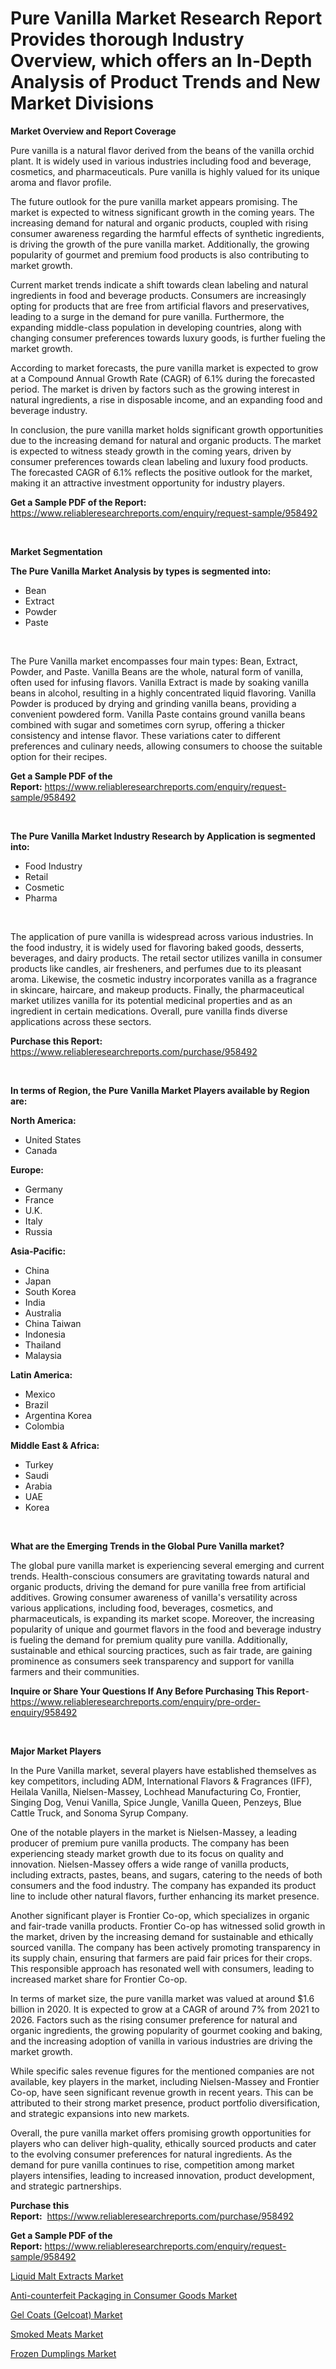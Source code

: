 <p><h1>Pure Vanilla Market Research Report Provides thorough Industry Overview, which offers an In-Depth Analysis of Product Trends and New Market Divisions</h1></p><p><strong>Market Overview and Report Coverage</strong></p>
<p><p>Pure vanilla is a natural flavor derived from the beans of the vanilla orchid plant. It is widely used in various industries including food and beverage, cosmetics, and pharmaceuticals. Pure vanilla is highly valued for its unique aroma and flavor profile.</p><p>The future outlook for the pure vanilla market appears promising. The market is expected to witness significant growth in the coming years. The increasing demand for natural and organic products, coupled with rising consumer awareness regarding the harmful effects of synthetic ingredients, is driving the growth of the pure vanilla market. Additionally, the growing popularity of gourmet and premium food products is also contributing to market growth.</p><p>Current market trends indicate a shift towards clean labeling and natural ingredients in food and beverage products. Consumers are increasingly opting for products that are free from artificial flavors and preservatives, leading to a surge in the demand for pure vanilla. Furthermore, the expanding middle-class population in developing countries, along with changing consumer preferences towards luxury goods, is further fueling the market growth.</p><p>According to market forecasts, the pure vanilla market is expected to grow at a Compound Annual Growth Rate (CAGR) of 6.1% during the forecasted period. The market is driven by factors such as the growing interest in natural ingredients, a rise in disposable income, and an expanding food and beverage industry.</p><p>In conclusion, the pure vanilla market holds significant growth opportunities due to the increasing demand for natural and organic products. The market is expected to witness steady growth in the coming years, driven by consumer preferences towards clean labeling and luxury food products. The forecasted CAGR of 6.1% reflects the positive outlook for the market, making it an attractive investment opportunity for industry players.</p></p>
<p><strong>Get a Sample PDF of the Report:</strong> <a href="https://www.reliableresearchreports.com/enquiry/request-sample/958492">https://www.reliableresearchreports.com/enquiry/request-sample/958492</a></p>
<p>&nbsp;</p>
<p><strong>Market Segmentation</strong></p>
<p><strong>The Pure Vanilla Market Analysis by types is segmented into:</strong></p>
<p><ul><li>Bean</li><li>Extract</li><li>Powder</li><li>Paste</li></ul></p>
<p>&nbsp;</p>
<p><p>The Pure Vanilla market encompasses four main types: Bean, Extract, Powder, and Paste. Vanilla Beans are the whole, natural form of vanilla, often used for infusing flavors. Vanilla Extract is made by soaking vanilla beans in alcohol, resulting in a highly concentrated liquid flavoring. Vanilla Powder is produced by drying and grinding vanilla beans, providing a convenient powdered form. Vanilla Paste contains ground vanilla beans combined with sugar and sometimes corn syrup, offering a thicker consistency and intense flavor. These variations cater to different preferences and culinary needs, allowing consumers to choose the suitable option for their recipes.</p></p>
<p><strong>Get a Sample PDF of the Report:</strong>&nbsp;<a href="https://www.reliableresearchreports.com/enquiry/request-sample/958492">https://www.reliableresearchreports.com/enquiry/request-sample/958492</a></p>
<p>&nbsp;</p>
<p><strong>The Pure Vanilla Market Industry Research by Application is segmented into:</strong></p>
<p><ul><li>Food Industry</li><li>Retail</li><li>Cosmetic</li><li>Pharma</li></ul></p>
<p>&nbsp;</p>
<p><p>The application of pure vanilla is widespread across various industries. In the food industry, it is widely used for flavoring baked goods, desserts, beverages, and dairy products. The retail sector utilizes vanilla in consumer products like candles, air fresheners, and perfumes due to its pleasant aroma. Likewise, the cosmetic industry incorporates vanilla as a fragrance in skincare, haircare, and makeup products. Finally, the pharmaceutical market utilizes vanilla for its potential medicinal properties and as an ingredient in certain medications. Overall, pure vanilla finds diverse applications across these sectors.</p></p>
<p><strong>Purchase this Report:</strong>&nbsp; <a href="https://www.reliableresearchreports.com/purchase/958492">https://www.reliableresearchreports.com/purchase/958492</a></p>
<p>&nbsp;</p>
<p><strong>In terms of Region, the Pure Vanilla Market Players available by Region are:</strong></p>
<p>
    <p> <strong> North America: </strong>
        <ul>
            <li>United States</li>
            <li>Canada</li>
        </ul>
        </p> 
    <p> <strong> Europe: </strong>
        <ul>
            <li>Germany</li>
            <li>France</li>
            <li>U.K.</li>
            <li>Italy</li>
            <li>Russia</li>
        </ul>
        </p> 
    <p> <strong> Asia-Pacific: </strong>
        <ul>
            <li>China</li>
            <li>Japan</li>
            <li>South Korea</li>
            <li>India</li>
            <li>Australia</li>
            <li>China Taiwan</li>
            <li>Indonesia</li>
            <li>Thailand</li>
            <li>Malaysia</li>
        </ul>
        </p> 
    <p> <strong> Latin America: </strong>
        <ul>
            <li>Mexico</li>
            <li>Brazil</li>
            <li>Argentina Korea</li>
            <li>Colombia</li>
        </ul>
        </p> 
    <p> <strong> Middle East & Africa: </strong>
        <ul>
            <li>Turkey</li>
            <li>Saudi</li>
            <li>Arabia</li>
            <li>UAE</li>
            <li>Korea</li>
        </ul>
    </p>
    </p>
<p>&nbsp;</p>
<p><strong>What are the Emerging Trends in the Global Pure Vanilla market?</strong></p>
<p><p>The global pure vanilla market is experiencing several emerging and current trends. Health-conscious consumers are gravitating towards natural and organic products, driving the demand for pure vanilla free from artificial additives. Growing consumer awareness of vanilla's versatility across various applications, including food, beverages, cosmetics, and pharmaceuticals, is expanding its market scope. Moreover, the increasing popularity of unique and gourmet flavors in the food and beverage industry is fueling the demand for premium quality pure vanilla. Additionally, sustainable and ethical sourcing practices, such as fair trade, are gaining prominence as consumers seek transparency and support for vanilla farmers and their communities.</p></p>
<p><strong>Inquire or Share Your Questions If Any Before Purchasing This Report</strong>- <a href="https://www.reliableresearchreports.com/enquiry/pre-order-enquiry/958492">https://www.reliableresearchreports.com/enquiry/pre-order-enquiry/958492</a></p>
<p>&nbsp;</p>
<p><strong>Major Market Players</strong></p>
<p><p>In the Pure Vanilla market, several players have established themselves as key competitors, including ADM, International Flavors & Fragrances (IFF), Heilala Vanilla, Nielsen-Massey, Lochhead Manufacturing Co, Frontier, Singing Dog, Venui Vanilla, Spice Jungle, Vanilla Queen, Penzeys, Blue Cattle Truck, and Sonoma Syrup Company.</p><p>One of the notable players in the market is Nielsen-Massey, a leading producer of premium pure vanilla products. The company has been experiencing steady market growth due to its focus on quality and innovation. Nielsen-Massey offers a wide range of vanilla products, including extracts, pastes, beans, and sugars, catering to the needs of both consumers and the food industry. The company has expanded its product line to include other natural flavors, further enhancing its market presence.</p><p>Another significant player is Frontier Co-op, which specializes in organic and fair-trade vanilla products. Frontier Co-op has witnessed solid growth in the market, driven by the increasing demand for sustainable and ethically sourced vanilla. The company has been actively promoting transparency in its supply chain, ensuring that farmers are paid fair prices for their crops. This responsible approach has resonated well with consumers, leading to increased market share for Frontier Co-op.</p><p>In terms of market size, the pure vanilla market was valued at around $1.6 billion in 2020. It is expected to grow at a CAGR of around 7% from 2021 to 2026. Factors such as the rising consumer preference for natural and organic ingredients, the growing popularity of gourmet cooking and baking, and the increasing adoption of vanilla in various industries are driving the market growth.</p><p>While specific sales revenue figures for the mentioned companies are not available, key players in the market, including Nielsen-Massey and Frontier Co-op, have seen significant revenue growth in recent years. This can be attributed to their strong market presence, product portfolio diversification, and strategic expansions into new markets.</p><p>Overall, the pure vanilla market offers promising growth opportunities for players who can deliver high-quality, ethically sourced products and cater to the evolving consumer preferences for natural ingredients. As the demand for pure vanilla continues to rise, competition among market players intensifies, leading to increased innovation, product development, and strategic partnerships.</p></p>
<p><strong>Purchase this Report:</strong>&nbsp;&nbsp;<a href="https://www.reliableresearchreports.com/purchase/958492">https://www.reliableresearchreports.com/purchase/958492</a></p>
<p></p>
<p><strong>Get a Sample PDF of the Report:</strong>&nbsp;<a href="https://www.reliableresearchreports.com/enquiry/request-sample/958492">https://www.reliableresearchreports.com/enquiry/request-sample/958492</a></p>
<p><p><a href="https://github.com/lbird53714/Market-Research-Report-List-2/blob/main/liquid-malt-extracts-market.md">Liquid Malt Extracts Market</a></p><p><a href="https://www.linkedin.com/pulse/anti-counterfeit-packaging-consumer-goods-market-size-growth-9zegc/">Anti-counterfeit Packaging in Consumer Goods Market</a></p><p><a href="https://www.linkedin.com/pulse/decoding-gel-coats-gelcoat-market-deep-dive-latest-trends-lah5c/">Gel Coats (Gelcoat) Market</a></p><p><a href="https://github.com/pizolina/Market-Research-Report-List-2/blob/main/smoked-meats-market.md">Smoked Meats Market</a></p><p><a href="https://github.com/sofayahoo2023/Market-Research-Report-List-2/blob/main/frozen-dumplings-market.md">Frozen Dumplings Market</a></p></p>